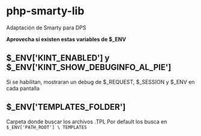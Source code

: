 # php-smarty-lib
Adaptación de Smarty para DPS


**Aprovecha si existen estas variables de $_ENV**

$_ENV['KINT_ENABLED'] y $_ENV['KINT_SHOW_DEBUGINFO_AL_PIE']
-
Si se habilitan, mostraran un debug de $_REQUEST, $_SESSION y $_ENV en cada pantalla
  
$_ENV['TEMPLATES_FOLDER']
- 
Carpeta donde buscar los archivos .TPL
Por default los busca en ``` $_ENV['PATH_ROOT'] \ TEMPLATES ```
